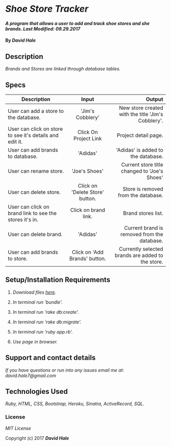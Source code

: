 # _Shoe Store Tracker_

#### _A program that allows a user to add and track shoe stores and she brands. Last Modified: 09.29.2017_

#### By _David Hale_

## Description

_Brands and Stores are linked through database tables._

## Specs

| Description        | Input           | Output  |
| ------------- |:-------------:| -----:|
| User can add a store to the database. | 'Jim's Cobblery' | New store created with the title 'Jim's Cobblery'. |
| User can click on store to see it's details and edit it. | Click On Project Link | Project detail page. |
| User can add brands to database. | 'Adidas' | 'Adidas' is added to the database. |
| User can rename store. | 'Joe's Shoes' | Current store title changed to 'Joe's Shoes' |
| User can delete store. | Click on 'Delete Store' button. | Store is removed from the database. |
| User can click on brand link to see the stores it's in. | Click on brand link. | Brand stores list. |
| User can delete brand. | 'Adidas' | Current brand is removed from the database. |
| User can add brands to store. | Click on 'Add Brands' button. | Currently selected brands are added to the store. |

## Setup/Installation Requirements

1. _Download files [here](https://github.com/phuzisham/shoe_store)._

2. _In terminal run 'bundle'._

3. _In terminal run 'rake db:create'._

4. _In terminal run 'rake db:migrate'._

5. _In terminal run 'ruby app.rb'._

6. _Use page in browser._

## Support and contact details

_If you have questions or run into any issues email me at: david.hale7@gmail.com_

## Technologies Used

_Ruby, HTML, CSS, Bootstrap, Heroku, Sinatra, ActiveRecord, SQL._

### License

*MIT License*

Copyright (c) 2017 **_David Hale_**
